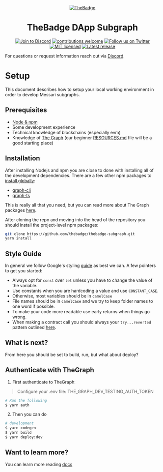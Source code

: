 <div style="text-align: center;">
  <a href="https://thebadge.xyz">
    <img alt="TheBadge" src="https://www.thebadge.xyz/the_badge_github_logo.png">
  </a>
</div>

<h1 align="center">TheBadge DApp Subgraph</h1>

<p align="center">
  <a href="https://discord.com/invite/FTxtkgbAC4"><img src="https://img.shields.io/discord/1006480637512917033?style=plastic" alt="Join to Discord"></a>
  <a href="https://github.com/thebadge/thebadge-subgraph/issues"><img src="https://img.shields.io/badge/contributions-welcome-brightgreen.svg?style=flat" alt="contributions welcome"></a>
  <a href="https://twitter.com/intent/user?screen_name=thebadgexyz"><img src="https://img.shields.io/twitter/follow/thebadgexyz?style=social" alt="Follow us on Twitter"></a>
  <a href="https://github.com/thebadge/thebadge-subgraph/blob/main/LICENSE"><img src="https://img.shields.io/badge/license-MIT-blue.svg" alt="MIT licensed"></a>
  <a href="https://github.com/thebadge/thebadge-subgraph/releases"><img src="https://img.shields.io/github/v/release/thebadge/thebadge-subgraph?label=Latest%20Release" alt="Latest release"></a>
</p>

For questions or request information reach out via [Discord](https://discord.gg/tVP75NqVuC).

# Setup

This document describes how to setup your local working environment in order to develop Messari subgraphs.

## Prerequisites

- [Node & npm](https://docs.npmjs.com/downloading-and-installing-node-js-and-npm)
- Some development experience
- Technical knowledge of blockchains (especially evm)
- Knowledge of [The Graph](https://thegraph.com/docs/) (our beginner [RESOURCES.md](./RESOURCES.md) file will be a good starting place)

## Installation

After installing Nodejs and npm you are close to done with installing all of the development dependencies. There are a few other npm packages to [install globally](https://docs.npmjs.com/downloading-and-installing-packages-globally):

- [graph-cli](https://www.npmjs.com/package/@graphprotocol/graph-cli)
- [graph-ts](https://www.npmjs.com/package/@graphprotocol/graph-ts)

This is really all that you need, but you can read more about The Graph packages [here](https://thegraph.com/docs/en/developing/creating-a-subgraph/#install-the-graph-cli).

After cloning the repo and moving into the head of the repository you should install the project-level npm packages:

```bash
git clone https://github.com/thebadge/thebadge-subgraph.git
yarn install
```
## Style Guide

In general we follow Google's styling [guide](https://google.github.io/styleguide/tsguide.html) as best we can. A few pointers to get you started:

- Always opt for `const` over `let` unless you have to change the value of the variable.
- Use constants when you are hardcoding a value and use `CONSTANT_CASE`.
- Otherwise, most variables should be in `camelCase`
- File names should be in `camelCase` and we try to keep folder names to one word if possible.
- To make your code more readable use early returns when things go wrong.
- When making a contract call you should always your `try...reverted` pattern outlined [here](https://thegraph.com/docs/en/developing/assemblyscript-api/#handling-reverted-calls).

## What is next?

From here you should be set to build, run, but what about deploy?

## Authenticate with TheGraph

1) First authenticate to TheGraph:
> Configure your .env file: THE_GRAPH_DEV_TESTING_AUTH_TOKEN
```bash
# Run the following
$ yarn auth
```

2) Then you can do
```bash
# development
$ yarn codegen
$ yarn build
$ yarn deploy:dev
```

## Want to learn more?

You can learn more reading [docs](docs)
